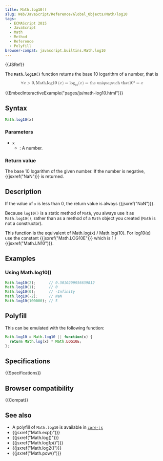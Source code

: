 ```yaml
---
title: Math.log10()
slug: Web/JavaScript/Reference/Global_Objects/Math/log10
tags:
  - ECMAScript 2015
  - JavaScript
  - Math
  - Method
  - Reference
  - Polyfill
browser-compat: javascript.builtins.Math.log10
---
```

{{JSRef}}

The **`Math.log10()`** function returns the base 10 logarithm of a number, that
is

<math display="block"><semantics><mrow><mo>∀</mo> <mi>x</mi> <mo>></mo>
<mn>0</mn> <mo>,</mo>
<mstyle mathvariant="monospace"><mrow><mo lspace="0em" rspace="thinmathspace">Math.log10</mo>
<mo stretchy="false">(</mo> <mi>x</mi> <mo stretchy="false">)</mo>
</mrow></mstyle><mo>=</mo> <msub><mo lspace="0em" rspace="0em">log</mo>
<mn>10</mn> </msub><mo stretchy="false">(</mo> <mi>x</mi>
<mo stretchy="false">)</mo> <mo>=</mo> <mtext>the unique</mtext>
<mspace width="thickmathspace"></mspace><mi>y</mi>
<mspace width="thickmathspace"></mspace><mtext>such that</mtext>
<mspace width="thickmathspace"></mspace><msup><mn>10</mn> <mi>y</mi>
</msup><mo>=</mo> <mi>x</mi> </mrow><annotation encoding="TeX">\forall x > 0,
\mathtt{\operatorname{Math.log10}(x)} = \log_10(x) = \text{the unique} \; y \;
\text{such that} \; 10^y = x</annotation></semantics></math>

{{EmbedInteractiveExample("pages/js/math-log10.html")}}

## Syntax

```js
Math.log10(x)
```

### Parameters

- `x`
  - : A number.

### Return value

The base 10 logarithm of the given number. If the number is negative,
{{jsxref("NaN")}} is returned.

## Description

If the value of `x` is less than 0, the return value is always
{{jsxref("NaN")}}.

Because `log10()` is a static method of `Math`, you always use it as
`Math.log10()`, rather than as a method of a `Math` object you created (`Math`
is not a constructor).

This function is the equivalent of Math.log(x) / Math.log(10). For log10(e) use
the constant {{jsxref("Math.LOG10E")}} which is 1 /
{{jsxref("Math.LN10")}}.

## Examples

### Using Math.log10()

```js
Math.log10(2);      // 0.3010299956639812
Math.log10(1);      // 0
Math.log10(0);      // -Infinity
Math.log10(-2);     // NaN
Math.log10(100000); // 5
```

## Polyfill

This can be emulated with the following function:

```js
Math.log10 = Math.log10 || function(x) {
  return Math.log(x) * Math.LOG10E;
};
```

## Specifications

{{Specifications}}

## Browser compatibility

{{Compat}}

## See also

- A polyfill of `Math.log10` is available in
  [`core-js`](https://github.com/zloirock/core-js#ecmascript-math)
- {{jsxref("Math.exp()")}}
- {{jsxref("Math.log()")}}
- {{jsxref("Math.log1p()")}}
- {{jsxref("Math.log2()")}}
- {{jsxref("Math.pow()")}}
